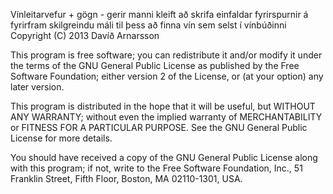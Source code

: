 Vínleitarvefur + gögn - gerir manni kleift að skrifa einfaldar fyrirspurnir á fyrirfram skilgreindu máli til þess að finna vín sem selst í vínbúðinni
Copyright (C) 2013 Davíð Arnarsson

This program is free software; you can redistribute it and/or
modify it under the terms of the GNU General Public License
as published by the Free Software Foundation; either version 2
of the License, or (at your option) any later version.

This program is distributed in the hope that it will be useful,
but WITHOUT ANY WARRANTY; without even the implied warranty of
MERCHANTABILITY or FITNESS FOR A PARTICULAR PURPOSE.  See the
GNU General Public License for more details.

You should have received a copy of the GNU General Public License
along with this program; if not, write to the Free Software
Foundation, Inc., 51 Franklin Street, Fifth Floor, Boston, MA  02110-1301, USA.